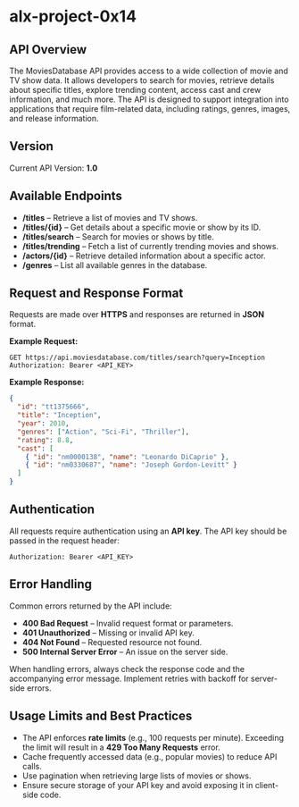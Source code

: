 # alx-project-0x14

## API Overview
The MoviesDatabase API provides access to a wide collection of movie and TV show data. It allows developers to search for movies, retrieve details about specific titles, explore trending content, access cast and crew information, and much more. The API is designed to support integration into applications that require film-related data, including ratings, genres, images, and release information.

## Version
Current API Version: **1.0**

## Available Endpoints
- **/titles** – Retrieve a list of movies and TV shows.
- **/titles/{id}** – Get details about a specific movie or show by its ID.
- **/titles/search** – Search for movies or shows by title.
- **/titles/trending** – Fetch a list of currently trending movies and shows.
- **/actors/{id}** – Retrieve detailed information about a specific actor.
- **/genres** – List all available genres in the database.

## Request and Response Format
Requests are made over **HTTPS** and responses are returned in **JSON** format.

**Example Request:**
```http
GET https://api.moviesdatabase.com/titles/search?query=Inception
Authorization: Bearer <API_KEY>
```

**Example Response:**
```json
{
  "id": "tt1375666",
  "title": "Inception",
  "year": 2010,
  "genres": ["Action", "Sci-Fi", "Thriller"],
  "rating": 8.8,
  "cast": [
    { "id": "nm0000138", "name": "Leonardo DiCaprio" },
    { "id": "nm0330687", "name": "Joseph Gordon-Levitt" }
  ]
}
```

## Authentication
All requests require authentication using an **API key**. The API key should be passed in the request header:
```http
Authorization: Bearer <API_KEY>
```

## Error Handling
Common errors returned by the API include:
- **400 Bad Request** – Invalid request format or parameters.
- **401 Unauthorized** – Missing or invalid API key.
- **404 Not Found** – Requested resource not found.
- **500 Internal Server Error** – An issue on the server side.

When handling errors, always check the response code and the accompanying error message. Implement retries with backoff for server-side errors.

## Usage Limits and Best Practices
- The API enforces **rate limits** (e.g., 100 requests per minute). Exceeding the limit will result in a **429 Too Many Requests** error.
- Cache frequently accessed data (e.g., popular movies) to reduce API calls.
- Use pagination when retrieving large lists of movies or shows.
- Ensure secure storage of your API key and avoid exposing it in client-side code.

